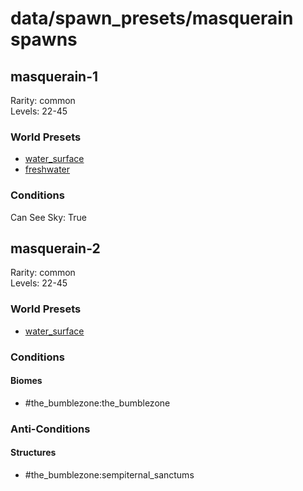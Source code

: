 # data/spawn_presets/masquerain spawns  
  
## masquerain-1  
Rarity: common  
Levels: 22-45  
  
### World Presets  
* [water_surface](data/spawn_data/water_surface.md)  
* [freshwater](data/spawn_data/freshwater.md)  
  
### Conditions  
Can See Sky: True  
  
## masquerain-2  
Rarity: common  
Levels: 22-45  
  
### World Presets  
* [water_surface](data/spawn_data/water_surface.md)  
  
### Conditions  
  
#### Biomes  
  * #the_bumblezone:the_bumblezone
  
  
### Anti-Conditions  
  
#### Structures  
  * #the_bumblezone:sempiternal_sanctums
  
